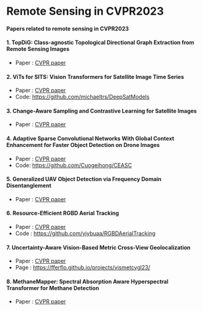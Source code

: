 # Remote Sensing in CVPR2023

#### Papers related to remote sensing in CVPR2023


#### 1. TopDiG: Class-agnostic Topological Directional Graph Extraction from Remote Sensing Images

* Paper : [CVPR paper](https://openaccess.thecvf.com/content/CVPR2023/html/Yang_TopDiG_Class-Agnostic_Topological_Directional_Graph_Extraction_From_Remote_Sensing_Images_CVPR_2023_paper.html)


#### 2. ViTs for SITS: Vision Transformers for Satellite Image Time Series

* Paper : [CVPR paper](https://openaccess.thecvf.com/content/CVPR2023/html/Tarasiou_ViTs_for_SITS_Vision_Transformers_for_Satellite_Image_Time_Series_CVPR_2023_paper.html)
* Code: https://github.com/michaeltrs/DeepSatModels

#### 3. Change-Aware Sampling and Contrastive Learning for Satellite Images

* Paper : [CVPR paper](https://openaccess.thecvf.com/content/CVPR2023/html/Mall_Change-Aware_Sampling_and_Contrastive_Learning_for_Satellite_Images_CVPR_2023_paper.html)

#### 4. Adaptive Sparse Convolutional Networks With Global Context Enhancement for Faster Object Detection on Drone Images

* Paper : [CVPR paper](https://openaccess.thecvf.com/content/CVPR2023/html/Du_Adaptive_Sparse_Convolutional_Networks_With_Global_Context_Enhancement_for_Faster_CVPR_2023_paper.html)
* Code: https://github.com/Cuogeihong/CEASC

#### 5. Generalized UAV Object Detection via Frequency Domain Disentanglement

* Paper : [CVPR paper](https://openaccess.thecvf.com/content/CVPR2023/html/Wang_Generalized_UAV_Object_Detection_via_Frequency_Domain_Disentanglement_CVPR_2023_paper.html)

#### 6. Resource-Efficient RGBD Aerial Tracking

* Paper : [CVPR paper](https://openaccess.thecvf.com/content/CVPR2023/html/Yang_Resource-Efficient_RGBD_Aerial_Tracking_CVPR_2023_paper.html)
* Code : https://github.com/yjybuaa/RGBDAerialTracking

#### 7. Uncertainty-Aware Vision-Based Metric Cross-View Geolocalization
* Paper : [CVPR paper](https://openaccess.thecvf.com/content/CVPR2023/html/Fervers_Uncertainty-Aware_Vision-Based_Metric_Cross-View_Geolocalization_CVPR_2023_paper.html)
* Page : https://fferflo.github.io/projects/vismetcvgl23/

#### 8. MethaneMapper: Spectral Absorption Aware Hyperspectral Transformer for Methane Detection

* Paper : [CVPR paper](https://openaccess.thecvf.com/content/CVPR2023/html/Kumar_MethaneMapper_Spectral_Absorption_Aware_Hyperspectral_Transformer_for_Methane_Detection_CVPR_2023_paper.html)


